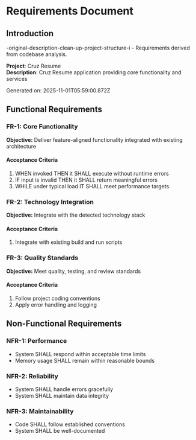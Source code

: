 # Requirements Document

## Introduction
-original-description-clean-up-project-structure-i - Requirements derived from codebase analysis.

**Project**: Cruz Resume  
**Description**: Cruz Resume application providing core functionality and services

Generated on: 2025-11-01T05:59:00.872Z

## Functional Requirements

### FR-1: Core Functionality
**Objective:** Deliver feature-aligned functionality integrated with existing architecture

#### Acceptance Criteria
1. WHEN invoked THEN it SHALL execute without runtime errors
2. IF input is invalid THEN it SHALL return meaningful errors
3. WHILE under typical load IT SHALL meet performance targets

### FR-2: Technology Integration
**Objective:** Integrate with the detected technology stack

#### Acceptance Criteria
1. Integrate with existing build and run scripts

### FR-3: Quality Standards
**Objective:** Meet quality, testing, and review standards

#### Acceptance Criteria
1. Follow project coding conventions
2. Apply error handling and logging

## Non-Functional Requirements

### NFR-1: Performance
- System SHALL respond within acceptable time limits
- Memory usage SHALL remain within reasonable bounds

### NFR-2: Reliability
- System SHALL handle errors gracefully
- System SHALL maintain data integrity

### NFR-3: Maintainability
- Code SHALL follow established conventions
- System SHALL be well-documented
